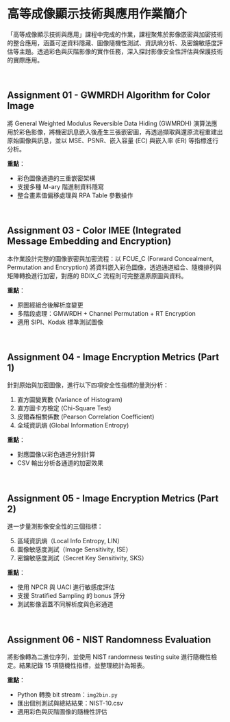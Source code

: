 # 高等成像顯示技術與應用作業簡介

「高等成像顯示技術與應用」課程中完成的作業，課程聚焦於影像嵌密與加密技術的整合應用，涵蓋可逆資料隱藏、圖像隨機性測試、資訊熵分析、及密鑰敏感度評估等主題。透過彩色與灰階影像的實作任務，深入探討影像安全性評估與保護技術的實際應用。

<br>

## Assignment 01 - GWMRDH Algorithm for Color Image

將 General Weighted Modulus Reversible Data Hiding (GWMRDH) 演算法應用於彩色影像，將機密訊息嵌入後產生三張嵌密圖，再透過擷取與還原流程重建出原始圖像與訊息，並以 MSE、PSNR、嵌入容量 (EC) 與嵌入率 (ER) 等指標進行分析。

**重點**：
- 彩色圖像通道的三重嵌密架構
- 支援多種 M-ary 階進制資料隱寫
- 整合畫素值偏移處理與 RPA Table 參數操作

<br>

## Assignment 03 - Color IMEE (Integrated Message Embedding and Encryption)

本作業設計完整的圖像嵌密與加密流程：以 FCUE_C (Forward Concealment, Permutation and Encryption) 將資料嵌入彩色圖像，透過通道組合、隨機排列與矩陣轉換進行加密，對應的 BDIX_C 流程則可完整還原原圖與資料。

**重點**：
- 原圖經組合後解析度變更
- 多階段處理：GMWRDH + Channel Permutation + RT Encryption
- 適用 SIPI、Kodak 標準測試圖像

<br>

## Assignment 04 - Image Encryption Metrics (Part 1)

針對原始與加密圖像，進行以下四項安全性指標的量測分析：

1. 直方圖變異數 (Variance of Histogram)
2. 直方圖卡方檢定 (Chi-Square Test)
3. 皮爾森相關係數 (Pearson Correlation Coefficient)
4. 全域資訊熵 (Global Information Entropy)

**重點**：
- 對應圖像以彩色通道分別計算
- CSV 輸出分析各通道的加密效果

<br>

## Assignment 05 - Image Encryption Metrics (Part 2)

進一步量測影像安全性的三個指標：

5. 區域資訊熵（Local Info Entropy, LIN）
6. 圖像敏感度測試（Image Sensitivity, ISE）
7. 密鑰敏感度測試（Secret Key Sensitivity, SKS）

**重點**：
- 使用 NPCR 與 UACI 進行敏感度評估
- 支援 Stratified Sampling 的 bonus 評分
- 測試影像涵蓋不同解析度與色彩通道

<br>

## Assignment 06 - NIST Randomness Evaluation

將影像轉為二進位序列，並使用 NIST randomness testing suite 進行隨機性檢定。結果記錄 15 項隨機性指標，並整理統計為報表。

**重點**：
- Python 轉換 bit stream：`img2bin.py`
- 匯出個別測試與總結結果：NIST-10.csv
- 適用彩色與灰階圖像的隨機性評估




